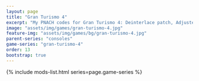 ```yaml
---
layout: page
title: "Gran Turismo 4"
excerpt: "My PNACH codes for Gran Turismo 4: Deinterlace patch, Adjusted trigger sensitivity."
image: "assets/img/games/gran-turismo-4.jpg"
feature-img: "assets/img/games/bg/gran-turismo-4.jpg"
parent-series: "consoles"
game-series: "gran-turismo-4"
order: 13
bootstrap: true
---
```


{% include mods-list.html series=page.game-series %}
